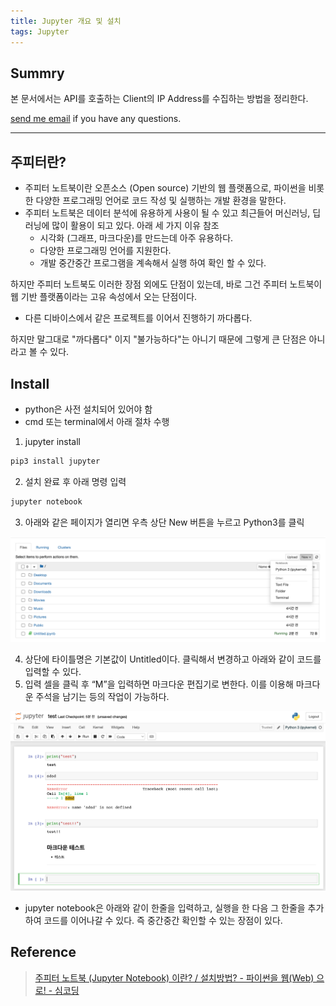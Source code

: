 ```yaml
---
title: Jupyter 개요 및 설치
tags: Jupyter
---
```


## Summry

본 문서에서는 API를 호출하는 Client의 IP Address를 수집하는 방법을 정리한다.

[send me email](mailto:jewel7492@gmail.com) if you have any questions.

<!--more-->

---

## 주피터란?

- 주피터 노트북이란 오픈소스 (Open source) 기반의 웹 플랫폼으로, 파이썬을 비롯한 다양한 프로그래밍 언어로 코드 작성 및 실행하는 개발 환경을 말한다.
- 주피터 노트북은 데이터 분석에 유용하게 사용이 될 수 있고 최근들어 머신러닝, 딥러닝에 많이 활용이 되고 있다. 아래 세 가지 이유 참조
    - 시각화 (그래프, 마크다운)를 만드는데 아주 유용하다.
    - 다양한 프로그래밍 언어를 지원한다.
    - 개발 중간중간 프로그램을 계속해서 실행 하여 확인 할 수 있다.

하지만 주피터 노트북도 이러한 장점 외에도 단점이 있는데, 바로 그건 주피터 노트북이 웹 기반 플랫폼이라는 고유 속성에서 오는 단점이다.

- 다른 디바이스에서 같은 프로젝트를 이어서 진행하기 까다롭다.

하지만 말그대로 "까다롭다" 이지 "불가능하다"는 아니기 때문에 그렇게 큰 단점은 아니라고 볼 수 있다.

## Install

- python은 사전 설치되어 있어야 함
- cmd 또는 terminal에서 아래 절차 수행

1. jupyter install

```bash
pip3 install jupyter
```

2. 설치 완료 후 아래 명령 입력

```bash
jupyter notebook
```

3. 아래와 같은 페이지가 열리면 우측 상단 New 버튼을 누르고 Python3를 클릭

![그림1](/assets/Jupyter/jupyter_install/1.png)

4. 상단에 타이틀명은 기본값이 Untitled이다. 클릭해서 변경하고 아래와 같이 코드를 입력할 수 있다.
5. 입력 셀을 클릭 후 “M”을 입력하면 마크다운 편집기로 변한다. 이를 이용해 마크다운 주석을 남기는 등의 작업이 가능하다.

![그림2](/assets/Jupyter/jupyter_install/2.png)

- jupyter notebook은 아래와 같이 한줄을 입력하고, 실행을 한 다음 그 한줄을 추가하여 코드를 이어나갈 수 있다. 즉 중간중간 확인할 수 있는 장점이 있다.

## Reference

> [주피터 노트북 (Jupyter Notebook) 이란? / 설치방법? - 파이썬을 웹(Web) 으로! - 심코딩](https://s1mcoding.tistory.com/26)
